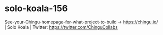 # solo-koala-156
See-your-Chingu-homepage-for-what-project-to-build -> https://chingu.io/ | Solo Koala | Twitter: https://twitter.com/ChinguCollabs
